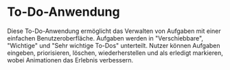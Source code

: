 # To-Do-Anwendung
Diese To-Do-Anwendung ermöglicht das Verwalten von Aufgaben mit einer einfachen Benutzeroberfläche. Aufgaben werden in "Verschiebbare", "Wichtige" und "Sehr wichtige To-Dos" unterteilt. Nutzer können Aufgaben eingeben, priorisieren, löschen, wiederherstellen und als erledigt markieren, wobei Animationen das Erlebnis verbessern.
